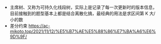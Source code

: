 - 主席树、又称为可持久化线段树，实际上是记录了每一次更新时的版本信息，目前接触到的题型基本上都是结合离散化搞，最经典的用法是求区间第 K 大/小的数
- 差分约束 https://ac-mikoto.top/2021/11/12/%E5%B7%AE%E5%88%86%E7%BA%A6%E6%9D%9F/
